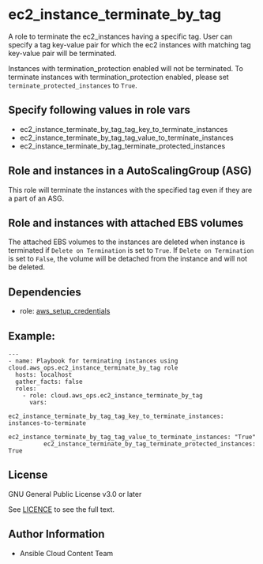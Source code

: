 # ec2_instance_terminate_by_tag

A role to terminate the ec2_instances having a specific tag.
User can specify a tag key-value pair for which the ec2 instances with matching tag key-value pair will be terminated.

Instances with termination_protection enabled will not be terminated.
To terminate instances with termination_protection enabled, please set `terminate_protected_instances` to `True`.

## Specify following values in role vars
- ec2_instance_terminate_by_tag_tag_key_to_terminate_instances
- ec2_instance_terminate_by_tag_tag_value_to_terminate_instances
- ec2_instance_terminate_by_tag_terminate_protected_instances

## Role and instances in a AutoScalingGroup (ASG)

This role will terminate the instances with the specified tag even if they are a part of an ASG.

## Role and instances with attached EBS volumes

The attached EBS volumes to the instances are deleted when instance is terminated if `Delete on Termination` is set to `True`.
If `Delete on Termination` is set to `False`, the volume will be detached from the instance and will not be deleted.

Dependencies
------------

- role: [aws_setup_credentials](../aws_setup_credentials/README.md)

## Example:
```
---
- name: Playbook for terminating instances using cloud.aws_ops.ec2_instance_terminate_by_tag role
  hosts: localhost
  gather_facts: false
  roles:
    - role: cloud.aws_ops.ec2_instance_terminate_by_tag
      vars:
          ec2_instance_terminate_by_tag_tag_key_to_terminate_instances: instances-to-terminate
          ec2_instance_terminate_by_tag_tag_value_to_terminate_instances: "True"
          ec2_instance_terminate_by_tag_terminate_protected_instances: True
```

License
-------

GNU General Public License v3.0 or later

See [LICENCE](https://github.com/ansible-collections/cloud.aws_ops/blob/main/LICENSE) to see the full text.

Author Information
------------------

- Ansible Cloud Content Team